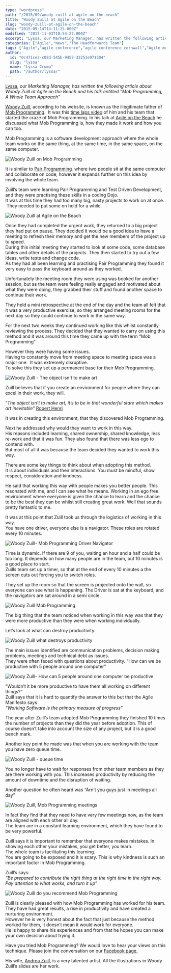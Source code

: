 ```yaml
---
type: "wordpress"
path: "/2015/09/woody-zuill-at-agile-on-the-beach"
title: "Woody Zuill at Agile on the Beach"
slug: "woody-zuill-at-agile-on-the-beach"
date: "2015-09-14T14:11:25.000Z"
modified: "2017-11-03T10:54:27.000Z"
excerpt: "Lyssa, our Marketing Manager, has written the following article about Woody Zuill at Agile on the Beach and his talk entitled “Mob Programming, A Whole Team Approach” Woody Zuill, according to his website, is known as the illegitimate father of Mob Programming.  It was this time laps video of him and his team that started the craze of Mob …"
categories: ["Agile","News","The Headforwards Team"]
tags: ["Agile","agile conference","agile conference cornwall","Agile methodologies","Agile on the Beach","Agile on the Beach 2015","Mob Programming","pair programming","software development techniques","Woody Zuill","Woody Zuill Mob Programming"]
author:
  id: "0c471ce3-c08d-545b-9457-33251e971504"
  slug: "lyssa"
  name: "Lyssa Crump"
  path: "/author/lyssa/"
---
```

[Lyssa](https://uk.linkedin.com/in/lyssafeecrump), _our Marketing Manager, has written the following article about Woody Zuill at Agile on the Beach and his talk entitled “Mob Programming, A Whole Team Approach”_

[Woody Zuill](https://twitter.com/WoodyZuill), according to his website, is known as the illegitimate father of [Mob Programming](http://mobprogramming.org/).  It was this [time laps video](http://mobprogramming.org/mob-programming-time-lapse-video-a-day-of-mob-programming/) of him and his team that started the craze of Mob Programming. In his talk at [Agile on the Beach](http://agileonthebeach.com/) he discussed what Mob Programming is, how they made it work and how you can too.

Mob Programming is a software development approach where the whole team works on the same thing, at the same time, in the same space, on the same computer.

![Woody Zuill on Mob Programming](/wp-content/uploads/2015/09/Mob-Programming-Woody-Zuill-at-Agile-on-the-Beach1.jpg)

It is similar to [Pair Programming ](http://www.headforwards.com/2015/07/what-is-pair-programming/) where two people sit at the same computer and collaborate on code, however it expands further on this idea by involving the whole team.

Zuill’s team were learning Pair Programming and Test Driven Development, and they were practising these skills in a coding Dojo.  
It was at this time they had too many big, nasty projects to work on at once.  They needed to put some on hold for a while.

![Woody Zuill at Agile on the Beach](/wp-content/uploads/2015/09/Woody-Zuill-at-Agile-on-the-Beach-big-nasty-projects.jpg)

Once they had completed the urgent work, they returned to a big project they had put on pause. They decided it would be a good idea to have a meeting to refresh their memory and get the new members of the project up to speed.  
During this initial meeting they started to look at some code, some database tables and other details of the projects. They then started to try out a few ideas, write tests and change code.  
As they had all been learning and practising Pair Programming they found it very easy to pass the keyboard around as they worked.

Unfortunately the meeting room they were using was booked for another session, but as the team were feeling really engaged and motivated about what they were doing, they grabbed their stuff and found another space to continue their work.

They held a mini retrospective at the end of the day and the team all felt that it was a very productive exercise, so they arranged meeting rooms for the next day so they could continue to work in the same way.

For the next two weeks they continued working like this whilst constantly reviewing the process. They decided that they wanted to carry on using this method and it was around this time they came up with the term “Mob Programming”

However they were having some issues.  
Having to constantly move from meeting space to meeting space was a major one.  It was extremely disruptive.  
To solve this they set up a permanent base for their Mob Programming.

![Woody Zuill - The object isn't to make art](/wp-content/uploads/2015/09/Woody-Zuill-at-Agile-on-the-Beach-Robert-Henri-quote.jpg)

Zuill believes that if you create an environment for people where they can excel in their work, they will.

“_The object isn’t to make art, it’s to be in that wonderful state which makes art inevitable_” [Robert Henri](http://www.henrirobert.org/)

It was in creating this environment, that they discovered Mob Programming.

Next he addressed why would they want to work in this way.  
His reasons included learning, shared ownership, shared knowledge, less re-work and that it was fun. They also found that there was less ego to contend with.  
But most of all it was because the team decided they wanted to work this way.

There are some key things to think about when adopting this method.  
It is about individuals and their interactions. You must be mindful, show respect, consideration and kindness.

He said that working this way with people makes you better people. This resonated with me, and I can see what he means. Working in an ego free environment where everyone is given the chance to learn and the chance to be the best they can be whilst still creating great work. Well that sounds pretty fantastic to me.

It was at this point that Zuill took us through the logistics of working in this way.  
You have one driver, everyone else is a navigator. These roles are rotated every 10 minutes.

![Woody Zuill- Mob Programming Driver Navigator ](/wp-content/uploads/2015/09/Woody-Zuill-at-Agile-on-the-beach-driver-navigator.jpg)

Time is dynamic. If there are 9 of you, waiting an hour and a half could be too long. It depends on how many people are in the team, but 10 minutes is a good place to start.  
Zuills team set up a timer, so that at the end of every 10 minutes a the screen cuts out forcing you to switch roles.

They set up the room so that the screen is projected onto the wall, so everyone can see what is happening. The Driver is sat at the keyboard, and the navigators are sat around in a semi circle.

![Woody Zuill Mob Programming ](/wp-content/uploads/2015/09/Woody-Zuill-mob-programming-at-Agile-on-the-Beach.jpg)

The big thing that the team noticed when working in this way was that they were more productive than they were when working individually.

Let’s look at what can destroy productivity.

![Woody Zuill what destroys productivity ](/wp-content/uploads/2015/09/Woody-Zuill-at-Agile-on-the-beach-what-destroys-productivity.jpg)

The main issues identified are communication problems, decision making problems, meetings and technical debt as issues.  
They were often faced with questions about productivity. “How can we be productive with 5 people around one computer”

![Woody Zuill- How can 5 people around one computer be productive](/wp-content/uploads/2015/09/Woody-Zuill-at-Agile-on-the-Beach-productivity.jpg)

“Wouldn’t it be more productive to have them all working on different things?”  
Zuill says that it is hard to quantify the answer to this but that the Agile Manifesto says  
_“Working Software is the primary measure of progress”_

The year after Zuill’s team adopted Mob Programming they finished 10 times the number of projects than they did the year before adoption. This of course doesn’t take into account the size of any project, but it is a good bench mark.

Another key point he made was that when you are working with the team you have zero queue time.

![Woody Zuill - queue time ](/wp-content/uploads/2015/09/Woody-Zuill-at-Agile-on-the-Beach-ideal-queue-time.jpg)

You no longer have to wait for responses from other team members as they are there working with you. This increases productivity by reducing the amount of downtime and the disruption of waiting.

Another question he often heard was “Arn’t you guys just in meetings all day”

![Woody Zuill, Mob Programming meetings ](/wp-content/uploads/2015/09/Woody-Zuill-at-Agile-on-the-beach-2015-meetings.jpg)

In fact they find that they need to have very few meetings now, as the team are aligned with each other all day.  
The team are in a constant learning environment, which they have found to be very powerful.

Zuill says it is important to remember that everyone makes mistakes. In showing each other your mistakes, you get better, you learn.  
The whole team is facilitating this learning.  
You are going to be exposed and it is scary. This is why kindness is such an important factor in Mob Programming.

Zuill’s says:  
_“Be prepared to contribute the right thing at the right time in the right way._  
_Pay attention to what works, and turn it up”_

![Woody Zuill do you recommend Mob Programming](/wp-content/uploads/2015/09/Woody-Zuill-at-Agile-on-the-Beach-Mob-Programming.jpg)

Zuill is clearly pleased with how Mob Programming has worked for his team. They have had great results, a rise in productivity and have created a nurturing environment.  
However he is very honest about the fact that just because the method worked for them, it doesn’t mean it would work for everyone.  
He is happy to share his experiences and from that he hopes you can make your own decision about trying it.

Have you tried Mob Programming? We would love to hear your views on this technique. Please join the conversation on our [Facebook page.](https://www.facebook.com/headforwards)

His wife, [Andrea Zuill](http://www.andreazuill.com/), is a very talented artist. All the illustrations in Woody Zuill’s slides are her work.